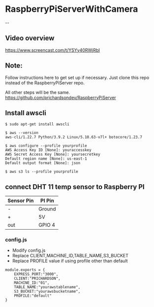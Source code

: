 # RaspberryPiServerWithCamera
--
## Video overview
https://www.screencast.com/t/YSYy40RWjRbI

## Note: 
Follow instructions here to get set up if necessary. Just clone this repo instead of the RaspberryPiServer repo.

All other steps will be the same.  
https://github.com/prichardsondev/RaspberryPiServer

## Install awscli

```
$ sudo apt-get install awscli

$ aws --version
aws-cli/1.22.7 Python/3.9.2 Linux/5.10.63-v7l+ botocore/1.23.7

$ aws configure --profile yourprofile
AWS Access Key ID [None]: youraccesskey
AWS Secret Access Key [None]: yoursecretkey
Default region name [None]: us-east-1
Default output format [None]: json

$ aws s3 ls --profile yourprofile
```
## connect DHT 11 temp sensor to Raspberry PI
| Sensor Pin   | PI  Pin  |
|--------------|----------|
|      -       | Ground   |
|      +       | 5V       |
|     out      | GPIO 4   |

### config.js
- Modify config.js
- Replace CLIENT,MACHINE_ID,TABLE_NAME,S3_BUCKET
- Replace PROFILE value if using profile other than default
```
module.exports = {
    EXPRESS_PORT:"3000",
    CLIENT:"PRICHARDSON",
    MACHINE_ID:"01",
    TABLE_NAME:"yourawstablename",
    S3_BUCKET:"yourawsbucketname",
    PROFILE:"default"
}
```
